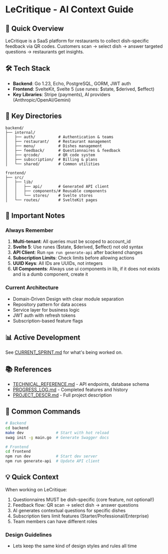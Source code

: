 # LeCritique - AI Context Guide

## 🎯 Quick Overview
LeCritique is a SaaS platform for restaurants to collect dish-specific feedback via QR codes. Customers scan → select dish → answer targeted questions → restaurants get insights.

## 🛠️ Tech Stack
- **Backend**: Go 1.23, Echo, PostgreSQL, GORM, JWT auth
- **Frontend**: SvelteKit, Svelte 5 (use runes: $state, $derived, $effect)
- **Key Libraries**: Stripe (payments), AI providers (Anthropic/OpenAI/Gemini)

## 📁 Key Directories
```
backend/
├── internal/
│   ├── auth/          # Authentication & teams
│   ├── restaurant/    # Restaurant management  
│   ├── menu/          # Dishes management
│   ├── feedback/      # Questionnaires & feedback
│   ├── qrcode/        # QR code system
│   ├── subscription/  # Billing & plans
│   └── shared/        # Common utilities

frontend/
├── src/
│   ├── lib/
│   │   ├── api/       # Generated API client
│   │   ├── components/# Reusable components
│   │   └── stores/    # Svelte stores
│   └── routes/        # SvelteKit pages
```

## 🚨 Important Notes

### Always Remember
1. **Multi-tenant**: All queries must be scoped to account_id
2. **Svelte 5**: Use runes ($state, $derived, $effect) not old syntax
3. **API Client**: Run `npm run generate-api` after backend changes
4. **Subscription Limits**: Check limits before allowing actions
5. **UUID Keys**: All IDs are UUIDs, not integers
6. **UI Components**: Always use ui components in lib, if it does not exists and is a dumb component, create it

### Current Architecture
- Domain-Driven Design with clear module separation
- Repository pattern for data access
- Service layer for business logic
- JWT auth with refresh tokens
- Subscription-based feature flags

## 📊 Active Development
See [CURRENT_SPRINT.md](./CURRENT_SPRINT.md) for what's being worked on.

## 📚 References
- [TECHNICAL_REFERENCE.md](./TECHNICAL_REFERENCE.md) - API endpoints, database schema
- [PROGRESS_LOG.md](./PROGRESS_LOG.md) - Completed features and history
- [PROJECT_DESCR.md](./PROJECT_DESCR.md) - Full project description

## 🔧 Common Commands
```bash
# Backend
cd backend
make dev              # Start with hot reload
swag init -g main.go  # Generate Swagger docs

# Frontend  
cd frontend
npm run dev           # Start dev server
npm run generate-api  # Update API client
```

## 💡 Quick Context
When working on LeCritique:
1. Questionnaires MUST be dish-specific (core feature, not optional!)
2. Feedback flow: QR scan → select dish → answer questions
3. AI generates contextual questions for specific dishes
4. Subscription tiers limit features (Starter/Professional/Enterprise)
5. Team members can have different roles

### Design Guidelines
- Lets keep the same kind of design styles and rules all time